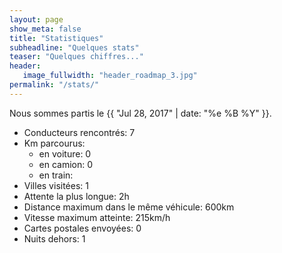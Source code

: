 ```yaml
---
layout: page
show_meta: false
title: "Statistiques"
subheadline: "Quelques stats"
teaser: "Quelques chiffres..."
header:
   image_fullwidth: "header_roadmap_3.jpg"
permalink: "/stats/"
---
```


Nous sommes partis le {{ "Jul 28, 2017" | date: "%e %B %Y" }}.

<ul>
<li>Conducteurs rencontrés: 7</li>
<li>Km parcourus: 
<ul>
<li>en voiture: 0</li>
<li>en camion: 0</li>
<li>en train: </li>
</ul>
</li>
<li>Villes visitées: 1</li>
<li>Attente la plus longue: 2h</li>
<li>Distance maximum dans le même véhicule: 600km</li>
<li>Vitesse maximum atteinte: 215km/h</li>
<li>Cartes postales envoyées: 0</li>
<li>Nuits dehors: 1</li>
</ul>

